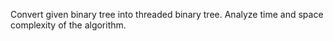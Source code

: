 Convert given binary tree into threaded binary tree. Analyze time and space complexity of the algorithm.
